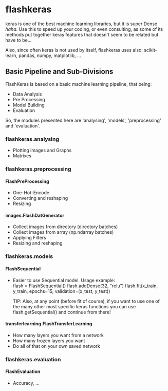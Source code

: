 # flashkeras
keras is one of the best machine learning libraries, but it is super Dense *haha*. Use this to speed up your coding, or even consulting, as some of its methods put together keras features that doesn't seem to be related but have to be...

Also, since often keras is not used by itself, flashkeras uses also: scikit-learn, pandas, numpy, matplotlib, ...

## Basic Pipeline and Sub-Divisions
FlashKeras is based on a basic machine learning pipeline, that being:
- Data Analysis
- Pre Processing
- Model Building
- Evaluation

So, the modules presented here are 'analysing', 'models', 'preprocessing' and 'evaluation'.

### flashkeras.analysing
- Plotting images and Graphs
- Matrixes

### flashkeras.preprocessing
#### FlashPreProcessing
- One-Hot-Encode
- Converting and reshaping
- Resizing

#### images.FlashDatGenerator
- Collect images from directory (directory batches)
- Collect images from array (np.ndarray batches)
- Applying Filters
- Resizing and reshaping

### flashkeras.models
#### FlashSequential
- Easier to use Sequential model.
    Usage example:  
        flash = FlashSequential()
        flash.addDense(32, "relu")
        flash.fit(x_train, y_train, epochs=15, validation=(x_test, y_test))

    TIP: Also, at any point (before fit of course), if you want to use one of the many other most specific keras functions you can use flash.getSequential() and continue from there!

#### transferlearning.FlashTransferLearning
- How many layers you want from a network
- How many frozen layers you want
- Do all of that on your own saved network

### flashkeras.evaluation
#### FlashEvaluation
- Accuracy, ...